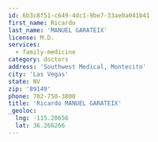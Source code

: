 ```yaml
---
id: 6b3c8f51-c649-4dc1-9be7-33ae0a041b41
first_name: Ricardo
last_name: 'MANUEL GARATEIX'
license: M.D.
services:
  - family-medicine
category: doctors
address: 'Southwest Medical, Montecito'
city: 'Las Vegas'
state: NV
zip: '89149'
phone: 702-750-3800
title: 'Ricardo MANUEL GARATEIX'
_geoloc:
  lng: -115.28656
  lat: 36.266266
---
```

